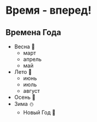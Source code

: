 # Время - вперед!

## Времена Года
* Весна :seedling:
    * март
    * апрель
    * май
* Лето :sunflower:
    * июнь
    * июль
    * август
* Осень :maple_leaf:
* Зима :snowman:
    * Новый Год :evergreen_tree: